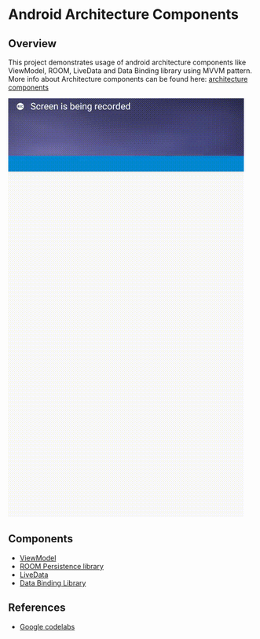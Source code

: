 # Android Architecture Components
## Overview
This project demonstrates usage of android architecture components like ViewModel, ROOM, LiveData and Data Binding library using MVVM pattern.
More info about Architecture components can be found here: [architecture components](https://developer.android.com/topic/libraries/architecture/)

![App Demo](https://github.com/ankush3003/Android-architecture-components/blob/master/sunshine_demo.gif)


## Components
* [ViewModel](https://developer.android.com/topic/libraries/architecture/viewmodel)
* [ROOM Persistence library](https://developer.android.com/topic/libraries/architecture/room)
* [LiveData](https://developer.android.com/topic/libraries/architecture/livedata)
* [Data Binding Library](https://developer.android.com/topic/libraries/data-binding/)

## References
* [Google codelabs](https://codelabs.developers.google.com/codelabs/build-app-with-arch-components/index.html?index=..%2F..%2Findex#0)
